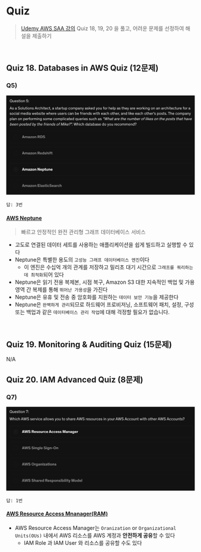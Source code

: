 # Quiz
> [Udemy AWS SAA 강의](https://www.udemy.com/course/best-aws-certified-solutions-architect-associate/) Quiz 18, 19, 20 을 풀고, 어려운 문제를 선정하여 해설을 제출하기

<br>

## Quiz 18. Databases in AWS Quiz (12문제)

### Q5) 

![q18-5.png](images/q18-5.png)

```
답: 3번
```

#### [AWS Neptune](https://docs.aws.amazon.com/neptune/latest/userguide/intro.html)
> 빠르고 안정적인 완전 관리형 그래프 데이터베이스 서비스
- 고도로 연결된 데이터 세트를 사용하는 애플리케이션을 쉽게 빌드하고 실행할 수 있다
- Neptune은 특별한 용도의 `고성능 그래프 데이터베이스 엔진`이다
  - 이 엔진은 수십억 개의 관계를 저장하고 밀리초 대기 시간으로 `그래프를 쿼리하는 데 최적화`되어 있다
- Neptune은 읽기 전용 복제본, 시점 복구, Amazon S3 대한 지속적인 백업 및 가용 영역 간 복제를 통해 `뛰어난 가용성`을 가진다 
- Neptune은 유휴 및 전송 중 암호화를 지원하는 `데이터 보안 기능`을 제공한다
- Neptune은 `완벽하게 관리`되므로 하드웨어 프로비저닝, 소프트웨어 패치, 설정, 구성 또는 백업과 같은 `데이터베이스 관리 작업`에 대해 걱정할 필요가 없습니다.

<br>

## Quiz 19. Monitoring & Auditing Quiz (15문제)

N/A

## Quiz 20. IAM Advanced Quiz (8문제)

### Q7) 

![q20-7.png](images/q20-7.png)

```
답: 1번
```

#### [AWS Resource Access Mnanager(RAM)](https://docs.aws.amazon.com/ko_kr/ram/latest/userguide/what-is.html)
- AWS Resource Access Manager는 `Oranization` or `Organizational Units(OUs)` 내에서 AWS 리소스를 AWS 계정과 **안전하게 공유**할 수 있다
  - IAM Role 과 IAM User 와 리소스를 공유할 수도 있다
